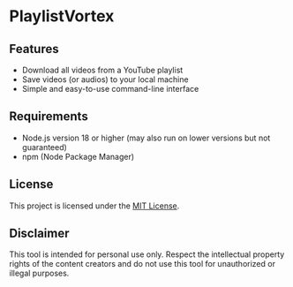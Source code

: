 # PlaylistVortex

## Features

- Download all videos from a YouTube playlist
- Save videos (or audios) to your local machine
- Simple and easy-to-use command-line interface

## Requirements

- Node.js version 18 or higher (may also run on lower versions but not guaranteed)
- npm (Node Package Manager)

## License

This project is licensed under the [MIT License](https://github.com/Schleimfresse/PlaylistVortex/blob/main/LICENSE).

## Disclaimer

This tool is intended for personal use only. Respect the intellectual property rights of the content creators and do not use this tool for unauthorized or illegal purposes.

